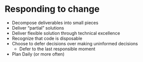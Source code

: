 # Responding to change
* Decompose deliverables into small pieces
* Deliver “partial” solutions
* Deliver flexible solution through technical excellence
* Recognize that code is disposable
* Choose to defer decisions over making uninformed decisions
  * Defer to the last responsible moment
* Plan Daily (or more often)
